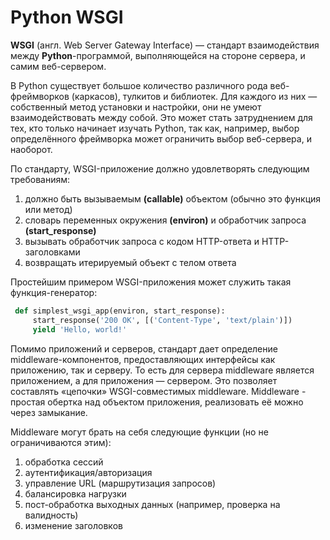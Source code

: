 # Python WSGI

**WSGI** (англ. Web Server Gateway Interface) — стандарт взаимодействия между **Python**-программой, выполняющейся на стороне сервера, и самим веб-сервером.

В Python существует большое количество различного рода веб-фреймворков (каркасов), тулкитов и библиотек. Для каждого из них — собственный метод установки и настройки, они не умеют взаимодействовать между собой.
Это может стать затруднением для тех, кто только начинает изучать Python, так как, например, выбор определённого фреймворка может ограничить выбор веб-сервера, и наоборот.

По стандарту, WSGI-приложение должно удовлетворять следующим требованиям:

1. должно быть вызываемым **(callable)** объектом (обычно это функция или метод)
2. словарь переменных окружения **(environ)** и обработчик запроса **(start_response)**
3. вызывать обработчик запроса с кодом HTTP-ответа и HTTP-заголовками
4. возвращать итерируемый объект с телом ответа

Простейшим примером WSGI-приложения может служить такая функция-генератор:

```python
 def simplest_wsgi_app(environ, start_response):
     start_response('200 OK', [('Content-Type', 'text/plain')])
     yield 'Hello, world!'
```

  
Помимо приложений и серверов, стандарт дает определение middleware-компонентов, предоставляющих интерфейсы как приложению, так и серверу.
То есть для сервера middleware является приложением, а для приложения — сервером. Это позволяет составлять «цепочки» WSGI-совместимых middleware. Middleware - простая обертка над объектом приложения, реализовать её можно через замыкание.

Middleware могут брать на себя следующие функции (но не ограничиваются этим):

1. обработка сессий
2. аутентификация/авторизация
3. управление URL (маршрутизация запросов)
4. балансировка нагрузки
5. пост-обработка выходных данных (например, проверка на валидность)
6. изменение заголовков

<!-- _footer: Материал из Википедии — свободной энциклопедии. WSGI. [Электронный ресурс]. https://ru.wikipedia.org/wiki/WSGI (дата обращения: 28.03.2020)-->
